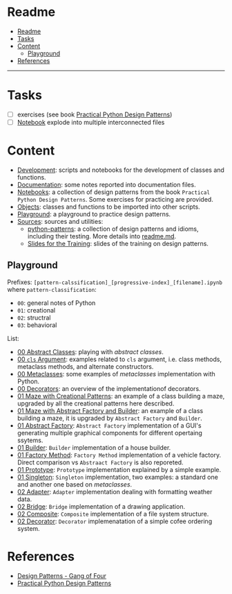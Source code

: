 # Readme

- [Readme](#readme)
- [Tasks](#tasks)
- [Content](#content)
  - [Playground](#playground)
- [References](#references)

---

# Tasks

- [ ] exercises (see book [Practical Python Design Patterns](./src/lnk/[book]%20Practical%20Python%20Design%20Patterns_%20Pythonic%20Solutions%20to%20Common%20Problems.pdf%20-%20Shortcut.lnk))
- [ ] [Notebook](./ntb/practicalPythonDesignPatterns.ipynb)  explode into multiple interconnected files

# Content

- [Development](./dev/): scripts and notebooks for the development of classes and functions.
- [Documentation](./doc/): some notes reported into documentation files.
- [Notebooks](./ntb/): a collection of design patterns from the book `Practical Python Design Patterns`. Some exercises for practicing are provided.
- [Objects](./obj/): classes and functions to be imported into other scripts.
- [Playground](./plg/): a playground to practice design patterns.
- [Sources](./src/): sources and utilities:
  - [python-patterns](./src/python-patterns/): a collection of design patterns and idioms, including their testing. More details into [readme.md](./src/python-patterns/README.md).
  - [Slides for the Training](./src/slides/): slides of the training on design patterns.

## Playground

Prefixes: `[pattern-calssification]_[progressive-index]_[filename].ipynb` where `pattern-classification`:

- `00`: general notes of Python
- `01`: creational
- `02`: structral
- `03`: behavioral

List:

- [00 Abstract Classes](./plg/00_01_abstract_classes.ipynb): playing with *abstract classes*.
- [00 `cls` Argument](./plg/00_02_cls.ipynb): examples related to `cls` argument, i.e. class methods, metaclass methods, and alternate constructors.
- [00 Metaclasses](./plg/00_03_metaclasses.ipynb): some examples of *metaclasses* implementation with Python.
- [00 Decorators](./plg/00_04_decorators.ipynb): an overview of the implementationof decorators.
- [01 Maze with Creational Patterns](./plg/01_00_maze_creational_example.ipynb): an example of a class building a maze, upgraded by all the creational patterns here described.
- [01 Maze with Abstract Factory and Builder](./plg/01_00_maze_abstract_factory_builder.ipynb): an example of a class building a maze, it is upgraded by `Abstract Factory` and `Builder`.
- [01 Abstract Factory](./plg/01_02_abstract_factory.ipynb): `Abstract Factory` implementation of a GUI's generating multiple graphical components for different opertaing ssytems.
- [01 Builder](./plg/01_03_builder.ipynb): `Builder` implementation of a house builder.
- [01 Factory Method](./plg/01_04_factory_method.ipynb): `Factory Method` implementation of a vehicle factory. Direct comparison vs `Abstraact Factory` is also reporeted.
- [01 Prototype](./plg/01_05_prototype.ipynb): `Prototype` implementation explained by a simple example.
- [01 Singleton](./plg/01_06_singleton.ipynb): `Singleton` implementation, two examples: a standard one and another one based on *metaclasses*.
- [02 Adapter](./plg/02_01_adapter.ipynb): `Adapter` implementation dealing with formatting weather data.
- [02 Bridge](./plg/02_02_bridge.ipynb): `Bridge` implementation of a drawing application.
- [02 Composite](./plg/02_03_composite.ipynb): `Composite` implementation of a file system structure.
- [02 Decorator](./plg/02_04_decorator.ipynb): `Decorator` implemenatation of a simple cofee ordering system.

# References

- [Design Patterns - Gang of Four](./lnk/src/[book]%20Design%20Patterns_%20Elements%20of%20Reusable%20Object-Oriented%20Software.pdf%20-%20Shortcut.lnk)
- [Practical Python Design Patterns](./src/lnk/[book]%20Practical%20Python%20Design%20Patterns_%20Pythonic%20Solutions%20to%20Common%20Problems.pdf%20-%20Shortcut.lnk)